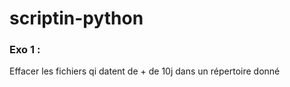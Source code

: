 # scriptin-python

### Exo 1 : 
Effacer les fichiers qi datent de + de 10j dans un répertoire donné
